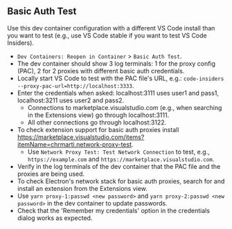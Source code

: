## Basic Auth Test

Use this dev container configuration with a different VS Code install than you want to test (e.g., use VS Code stable if you want to test VS Code Insiders).
- `Dev Containers: Reopen in Container` > `Basic Auth Test`.
- The dev container should show 3 log terminals: 1 for the proxy config (PAC), 2 for 2 proxies with different basic auth credentials.
- Locally start VS Code to test with the PAC file's URL, e.g.: `code-insiders --proxy-pac-url=http://localhost:3333`.
- Enter the credentials when asked: localhost:3111 uses user1 and pass1, localhost:3211 uses user2 and pass2.
	- Connections to marketplace.visualstudio.com (e.g., when searching in the Extensions view) go through localhost:3111.
	- All other connections go through localhost:3122.
- To check extension support for basic auth proxies install https://marketplace.visualstudio.com/items?itemName=chrmarti.network-proxy-test.
	- Use `Network Proxy Test: Test Network Connection` to test, e.g., `https://example.com` and `https://marketplace.visualstudio.com`.
- Verify in the log terminals of the dev container that the PAC file and the proxies are being used.
- To check Electron's network stack for basic auth proxies, search for and install an extension from the Extensions view.
- Use `yarn proxy-1:passwd <new password>` and `yarn proxy-2:passwd <new password>` in the dev container to update passwords.
- Check that the 'Remember my credentials' option in the credentials dialog works as expected.
